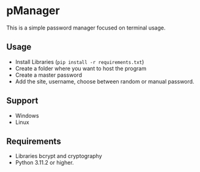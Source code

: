 # pManager
This is a simple password manager focused on terminal usage.

## Usage
- Install Libraries (`pip install -r requirements.txt`)
- Create a folder where you want to host the program
- Create a master password
- Add the site, username, choose between random or manual password.

## Support
- Windows
- Linux

## Requirements
- Libraries bcrypt and cryptography
- Python 3.11.2 or higher.
